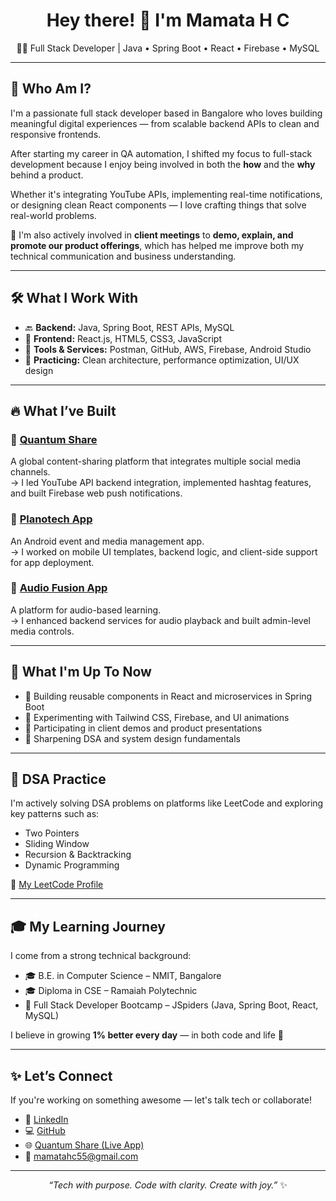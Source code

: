 <h1 align="center">Hey there! 👋 I'm Mamata H C</h1>
<p align="center">🧑‍💻 Full Stack Developer | Java • Spring Boot • React • Firebase • MySQL</p>

---

## 💬 Who Am I?

I'm a passionate full stack developer based in Bangalore who loves building meaningful digital experiences — from scalable backend APIs to clean and responsive frontends.

After starting my career in QA automation, I shifted my focus to full-stack development because I enjoy being involved in both the **how** and the **why** behind a product.

Whether it's integrating YouTube APIs, implementing real-time notifications, or designing clean React components — I love crafting things that solve real-world problems.

💬 I'm also actively involved in **client meetings** to **demo, explain, and promote our product offerings**, which has helped me improve both my technical communication and business understanding.

---

## 🛠️ What I Work With

- 🔙 **Backend:** Java, Spring Boot, REST APIs, MySQL  
- 🎨 **Frontend:** React.js, HTML5, CSS3, JavaScript  
- 🔔 **Tools & Services:** Postman, GitHub, AWS, Firebase, Android Studio  
- 🧠 **Practicing:** Clean architecture, performance optimization, UI/UX design

---

## 🔥 What I’ve Built

### 📌 [Quantum Share](https://quantumshare.quantumparadigm.in)
A global content-sharing platform that integrates multiple social media channels.  
→ I led YouTube API backend integration, implemented hashtag features, and built Firebase web push notifications.

### 📌 [Planotech App](https://play.google.com/store/apps/details?id=com.planotech.planotech)
An Android event and media management app.  
→ I worked on mobile UI templates, backend logic, and client-side support for app deployment.

### 📌 [Audio Fusion App](https://www.quantumparadigm.in/mobile-app-development/)
A platform for audio-based learning.  
→ I enhanced backend services for audio playback and built admin-level media controls.

---

## 🎯 What I'm Up To Now

- 🔄 Building reusable components in React and microservices in Spring Boot  
- 🚀 Experimenting with Tailwind CSS, Firebase, and UI animations  
- 💼 Participating in client demos and product presentations  
- 🧮 Sharpening DSA and system design fundamentals

---

## 🧮 DSA Practice

I'm actively solving DSA problems on platforms like LeetCode and exploring key patterns such as:

- Two Pointers  
- Sliding Window  
- Recursion & Backtracking  
- Dynamic Programming  

🔗 [My LeetCode Profile](https://leetcode.com/u/MamataC15/)

---

## 🎓 My Learning Journey

I come from a strong technical background:

- 🎓 B.E. in Computer Science – NMIT, Bangalore  
- 🎓 Diploma in CSE – Ramaiah Polytechnic  
- 📘 Full Stack Developer Bootcamp – JSpiders (Java, Spring Boot, React, MySQL)

I believe in growing **1% better every day** — in both code and life 🌱

---

## ✨ Let’s Connect

If you're working on something awesome — let's talk tech or collaborate!

- 💼 [LinkedIn](https://www.linkedin.com/in/mamatahc)
- 💻 [GitHub](https://github.com/Mamata15)
- 🌐 [Quantum Share (Live App)](https://quantumshare.quantumparadigm.in)
- 📧 mamatahc55@gmail.com

---

<p align="center"><i>“Tech with purpose. Code with clarity. Create with joy.”</i> ✨</p>
